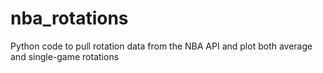 # nba_rotations
Python code to pull rotation data from the NBA API and plot both average and single-game rotations
